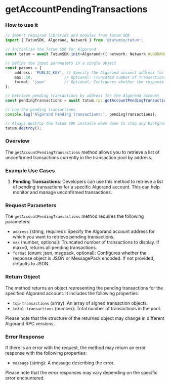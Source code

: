 # getAccountPendingTransactions

### How to use it

```typescript
// Import required libraries and modules from Tatum SDK
import { TatumSDK, Algorand, Network } from '@tatumio/tatum';

// Initialize the Tatum SDK for Algorand
const tatum = await TatumSDK.init<Algorand>({ network: Network.ALGORAND });

// Define the input parameters in a single object
const params = {
    address: 'PUBLIC_KEY', // Specify the Algorand account address for which you want to retrieve pending transactions.
    max: 10,              // Optional: Truncated number of transactions to display (number).
    format: 'json'        // Optional: Configures whether the response object is JSON or MessagePack encoded (enum: json, msgpack).
};

// Retrieve pending transactions by address for the Algorand account
const pendingTransactions = await tatum.rpc.getAccountPendingTransactions(params);

// Log the pending transactions
console.log('Algorand Pending Transactions:', pendingTransactions);

// Always destroy the Tatum SDK instance when done to stop any background processes
tatum.destroy();
```

### Overview

The `getAccountPendingTransactions` method allows you to retrieve a list of unconfirmed transactions currently in the transaction pool by address.

### Example Use Cases

1. **Pending Transactions**: Developers can use this method to retrieve a list of pending transactions for a specific Algorand account. This can help monitor and manage unconfirmed transactions.

### Request Parameters

The `getAccountPendingTransactions` method requires the following parameters:

- `address` (string, required): Specify the Algorand account address for which you want to retrieve pending transactions.
- `max` (number, optional): Truncated number of transactions to display. If max=0, returns all pending transactions.
- `format` (enum: json, msgpack, optional): Configures whether the response object is JSON or MessagePack encoded. If not provided, defaults to JSON.

### Return Object

The method returns an object representing the pending transactions for the specified Algorand account. It includes the following properties:

- `top-transactions` (array): An array of signed transaction objects.
- `total-transactions` (number): Total number of transactions in the pool.

Please note that the structure of the returned object may change in different Algorand RPC versions.

### Error Response

If there is an error with the request, the method may return an error response with the following properties:

- `message` (string): A message describing the error.

Please note that the error responses may vary depending on the specific error encountered.

